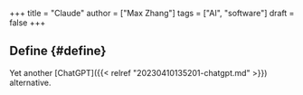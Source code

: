 +++
title = "Claude"
author = ["Max Zhang"]
tags = ["AI", "software"]
draft = false
+++

## Define {#define}

Yet another [ChatGPT]({{< relref "20230410135201-chatgpt.md" >}}) alternative.
